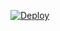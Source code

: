 [![Deploy](https://www.herokucdn.com/deploy/button.svg)](https://heroku.com/deploy?template=https://github.com/yddde/musictelethon)
